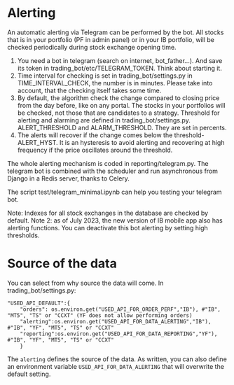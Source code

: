 # Alerting
An automatic alerting via Telegram can be performed by the bot. All stocks that is in your portfolio (PF in admin panel) or in your IB portfolio, will be checked periodically during stock exchange opening time.

1. You need a bot in telegram (search on internet, bot_father...). And save its token in trading_bot/etc/TELEGRAM_TOKEN. Think about starting it.
2. Time interval for checking is set in trading_bot/settings.py in TIME_INTERVAL_CHECK, the number is in minutes. Please take into account, that the checking itself takes some time.
3. By default, the algorithm check the change compared to closing price from the day before, like on any portal. The stocks in your portfolios will be checked, not those that are candidates to a strategy. Threshold for alerting and alarming are defined in trading_bot/settings.py. ALERT_THRESHOLD and ALARM_THRESHOLD. They are set in percents.
4. The alerts will recover if the change comes below the threshold-ALERT_HYST. It is an hysteresis to avoid alerting and recovering at high frequency if the price oscillates around the threshold.

The whole alerting mechanism is coded in reporting/telegram.py. The telegram bot is combined with the scheduler and run asynchronous from Django in a Redis server, thanks to Celery.

The script test/telegram_minimal.ipynb can help you testing your telegram bot.

Note: Indexes for all stock exchanges in the database are checked by default.
Note 2: as of July 2023, the new version of IB mobile app also has alerting functions. You can deactivate this bot alerting by setting high thresholds.

# Source of the data
You can select from why source the data will come. In trading_bot/settings.py:

    "USED_API_DEFAULT":{
        "orders": os.environ.get("USED_API_FOR_ORDER_PERF","IB"), #"IB", "MT5", "TS" or "CCXT" (YF does not allow performing orders)
        "alerting":os.environ.get("USED_API_FOR_DATA_ALERTING","IB"), #"IB", "YF", "MT5", "TS" or "CCXT"
        "reporting":os.environ.get("USED_API_FOR_DATA_REPORTING","YF"), #"IB", "YF", "MT5", "TS" or "CCXT"
        }

The `alerting` defines the source of the data. As written, you can also define an environment variable `USED_API_FOR_DATA_ALERTING` that will overwrite the default setting.



